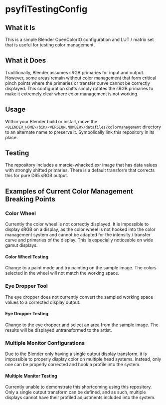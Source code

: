 # psyfiTestingConfig

## What it Is
This is a simple Blender OpenColorIO configuration and LUT / matrix set that is useful for testing color management.

## What it Does
Traditionally, Blender assumes sRGB primaries for input and output. However, some areas remain without color management that form critical pinch points where the primaries or transfer curve cannot be correctly displayed. This configuration shifts simply rotates the sRGB primaries to make it extremely clear where color management is not working.

## Usage
Within your Blender build or install, move the ```<BLENDER_HOME>/bin/<VERSION.NUMBER>/datafiles/colormanagement``` directory to an alternate name to preserve it. Symbolically link this repository in its place.

## Testing
The repository includes a marcie-whacked.exr image that has data values with strongly shifted primaries. There is a default transform that corrects this for pure D65 sRGB output.

## Examples of Current Color Management Breaking Points

### Color Wheel
Currently the color wheel is not correctly displayed. It is impossible to display sRGB on a display, as the color wheel is not hooked into the color management system and cannot be adapted for the intensity / transfer curve and primaries of the display. This is especially noticeable on wide gamut displays.

#### Color Wheel Testing
Change to a paint mode and try painting on the sample image. The colors selected in the wheel will not match the working space.

### Eye Dropper Tool
The eye dropper does not currently convert the sampled working space values to a corrected display output.

#### Eye Dropper Testing
Change to the eye dropper and select an area from the sample image. The results will be displayed untransformed to the artist.

### Multiple Monitor Configurations
Due to the Blender only having a single output display transform, it is impossible to properly display color on multiple head systems. Instead, only one can be properly corrected and hook a profile into the system.

#### Multiple Monitor Testing
Currently unable to demonstrate this shortcoming using this repository. Only a single output transform can be defined, and as such, multiple displays cannot have their profiled adjustments included into the system.


